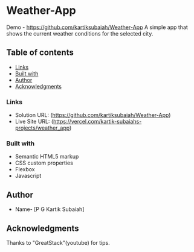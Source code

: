 # Weather-App

Demo - https://github.com/kartiksubaiah/Weather-App
A simple app that shows the current weather conditions for the selected city.

## Table of contents

- [Links](#links)
- [Built with](#built-with)
- [Author](#author)
- [Acknowledgments](#acknowledgments)

### Links

- Solution URL: (https://github.com/kartiksubaiah/Weather-App)
- Live Site URL: (https://vercel.com/kartik-subaiahs-projects/weather_app)

### Built with

- Semantic HTML5 markup
- CSS custom properties
- Flexbox
- Javascript

## Author

- Name- [P G Kartik Subaiah]

## Acknowledgments

Thanks to "GreatStack"(youtube) for tips.

